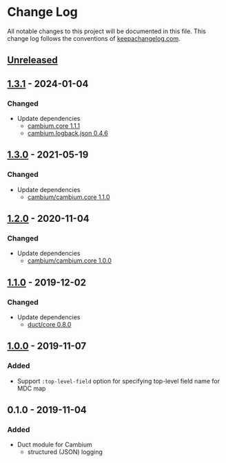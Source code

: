 # Change Log
All notable changes to this project will be documented in this file. This change log follows the conventions of [keepachangelog.com](http://keepachangelog.com/).

## [Unreleased]

## [1.3.1] - 2024-01-04
### Changed
- Update dependencies
    - [cambium.core 1.1.1](https://github.com/cambium-clojure/cambium.core/blob/master/CHANGELOG.md#111--2021-december-16)
    - [cambium.logback.json 0.4.6](https://github.com/cambium-clojure/cambium.logback.json/blob/master/CHANGELOG.md#046--2023-november-06)

## [1.3.0] - 2021-05-19
### Changed
- Update dependencies
    - [cambium/cambium.core 1.1.0](https://github.com/cambium-clojure/cambium.core/blob/master/CHANGELOG.md#110--2021-april-04)

## [1.2.0] - 2020-11-04
### Changed
- Update dependencies
    - [cambium/cambium.core 1.0.0](https://github.com/cambium-clojure/cambium.core/blob/master/CHANGELOG.md#100--2020-september-29)

## [1.1.0] - 2019-12-02
### Changed
- Update dependencies
    - [duct/core 0.8.0](https://github.com/duct-framework/core/blob/master/CHANGELOG.md#080-2019-11-28)

## [1.0.0] - 2019-11-07
### Added
- Support `:top-level-field` option for specifying top-level field name for MDC map

## 0.1.0 - 2019-11-04
### Added
- Duct module for Cambium
    - structured (JSON) logging

[Unreleased]: https://github.com/lagenorhynque/duct.module.cambium/compare/1.3.1...HEAD
[1.3.1]: https://github.com/lagenorhynque/duct.module.cambium/compare/1.3.0...1.3.1
[1.3.0]: https://github.com/lagenorhynque/duct.module.cambium/compare/1.2.0...1.3.0
[1.2.0]: https://github.com/lagenorhynque/duct.module.cambium/compare/1.1.0...1.2.0
[1.1.0]: https://github.com/lagenorhynque/duct.module.cambium/compare/1.0.0...1.1.0
[1.0.0]: https://github.com/lagenorhynque/duct.module.cambium/compare/0.1.0...1.0.0
